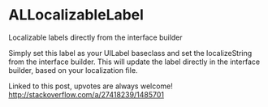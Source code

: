 ALLocalizableLabel
==================

Localizable labels directly from the interface builder

Simply set this label as your UILabel baseclass and set the localizeString from the interface builder.
This will update the label directly in the interface builder, based on your localization file.

Linked to this post, upvotes are always welcome!
http://stackoverflow.com/a/27418239/1485701